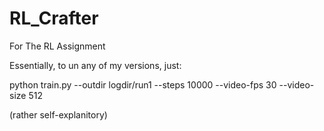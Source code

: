 # RL_Crafter
For The RL Assignment


Essentially, to un any of my versions, just:

python train.py --outdir logdir/run1 --steps 10000 --video-fps 30 --video-size 512

(rather self-explanitory)
